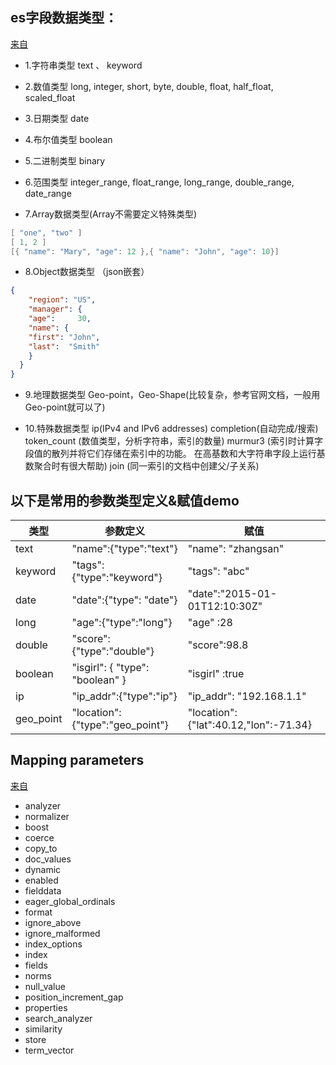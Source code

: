 ## es字段数据类型：
[来自](https://www.elastic.co/guide/en/elasticsearch/reference/current/mapping-types.html)

- 1.字符串类型
text 、 keyword

- 2.数值类型
long, integer, short, byte, double, float, half_float, scaled_float

- 3.日期类型
date

- 4.布尔值类型
boolean

- 5.二进制类型
binary

- 6.范围类型
integer_range, float_range, long_range, double_range, date_range

- 7.Array数据类型(Array不需要定义特殊类型)
```java
[ "one", "two" ]
[ 1, 2 ]
[{ "name": "Mary", "age": 12 },{ "name": "John", "age": 10}]
```
- 8.Object数据类型 （json嵌套）
```json
{ 
    "region": "US",
    "manager": { 
    "age":     30,
    "name": { 
    "first": "John",
    "last":  "Smith"
    }
  }
}
```
- 9.地理数据类型
Geo-point，Geo-Shape(比较复杂，参考官网文档，一般用Geo-point就可以了)

- 10.特殊数据类型
ip(IPv4 and IPv6 addresses)
completion(自动完成/搜索)
token_count (数值类型，分析字符串，索引的数量)
murmur3 (索引时计算字段值的散列并将它们存储在索引中的功能。 在高基数和大字符串字段上运行基数聚合时有很大帮助)
join (同一索引的文档中创建父/子关系)

## 以下是常用的参数类型定义&赋值demo


|类型	|参数定义|	赋值|
| ------------- |-------------                     |----------------------|
|text	        |"name":{"type":"text"}	           |"name": "zhangsan"                        |
|keyword	    |"tags":{"type":"keyword"}	       |"tags": "abc"                             |
|date	        |"date":{"type": "date"}	       |"date":"2015-01-01T12:10:30Z"             |        
|long	        |"age":{"type":"long"}	           |"age" :28                                 |
|double	        |"score":{"type":"double"}	       |"score":98.8                              |
|boolean	    |"isgirl": { "type": "boolean" }   | "isgirl" :true                           |   
|ip	            |"ip_addr":{"type":"ip"}	       | "ip_addr": "192.168.1.1"                 |             
|geo_point	    |"location": {"type":"geo_point"}  | "location":{"lat":40.12,"lon":-71.34}    |                          


## Mapping parameters
[来自](https://www.elastic.co/guide/en/elasticsearch/reference/6.2/mapping-params.html)


- analyzer	 
- normalizer	 
- boost	 
- coerce	 
- copy_to	 
- doc_values	 
- dynamic	 
- enabled	 
- fielddata	 
- eager_global_ordinals	 
- format	 
- ignore_above	 
- ignore_malformed	 
- index_options	 
- index	 
- fields	 
- norms	 
- null_value	 
- position_increment_gap	 
- properties	 
- search_analyzer	 
- similarity	 
- store	 
- term_vector	 